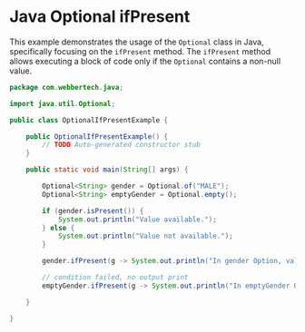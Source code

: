 # Java Optional ifPresent

This example demonstrates the usage of the `Optional` class in Java, specifically focusing on the `ifPresent` method. The `ifPresent` method allows executing a block of code only if the `Optional` contains a non-null value.

```java
package com.webbertech.java;

import java.util.Optional;

public class OptionalIfPresentExample {

    public OptionalIfPresentExample() {
        // TODO Auto-generated constructor stub
    }

    public static void main(String[] args) {

        Optional<String> gender = Optional.of("MALE");
        Optional<String> emptyGender = Optional.empty();

        if (gender.isPresent()) {
            System.out.println("Value available.");
        } else {
            System.out.println("Value not available.");
        }

        gender.ifPresent(g -> System.out.println("In gender Option, value available."));

        // condition failed, no output print
        emptyGender.ifPresent(g -> System.out.println("In emptyGender Option, value available."));

    }

}
